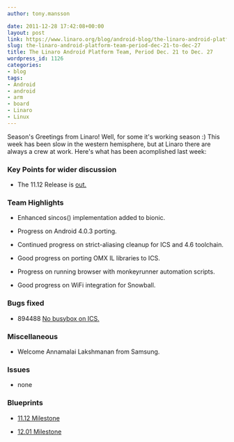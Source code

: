 ```yaml
---
author: tony.mansson

date: 2011-12-28 17:42:08+00:00
layout: post
link: https://www.linaro.org/blog/android-blog/the-linaro-android-platform-team-period-dec-21-to-dec-27/
slug: the-linaro-android-platform-team-period-dec-21-to-dec-27
title: The Linaro Android Platform Team, Period Dec. 21 to Dec. 27
wordpress_id: 1126
categories:
- blog
tags:
- Android
- android
- arm
- board
- Linaro
- Linux
---
```


Season's Greetings from Linaro! Well, for some it's working season :) This week has been slow in the western hemisphere, but at Linaro there are always a crew at work. Here's what has been acomplished last week:



### Key Points for wider discussion






  * The 11.12 Release is [ out. ](http://www.linaro.org/accelerated-builds-of-android-ice-cream-sandwich-now-available-on-linaro-member-boards/)




### Team Highlights






  * Enhanced sincos() implementation added to bionic.


  * Progress on Android 4.0.3 porting.


  * Continued progress on strict-aliasing cleanup for ICS and 4.6 toolchain.


  * Good progress on porting OMX IL libraries to ICS.


  * Progress on running browser with monkeyrunner automation scripts.


  * Good progress on WiFi integration for Snowball.




### Bugs fixed






  * 894488	[ No busybox on ICS.](https://bugs.launchpad.net/linaro-android/+bug/894488)




### Miscellaneous






  * Welcome Annamalai Lakshmanan from Samsung.




### Issues






  * none




### Blueprints






  * [11.12 Milestone](https://launchpad.net/linaro-android/+milestone/11.12)


  * [12.01 Milestone](https://launchpad.net/linaro-android/+milestone/12.01)
